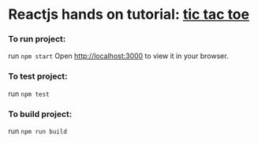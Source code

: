 # Reactjs hands on tutorial: [tic tac toe](https://reactjs.org/tutorial/tutorial.html#before-we-start-the-tutorial)

### To run project:
run `npm start`
Open [http://localhost:3000](http://localhost:3000) to view it in your browser.


### To test project:
run `npm test`

### To build project:
run `npm run build`
